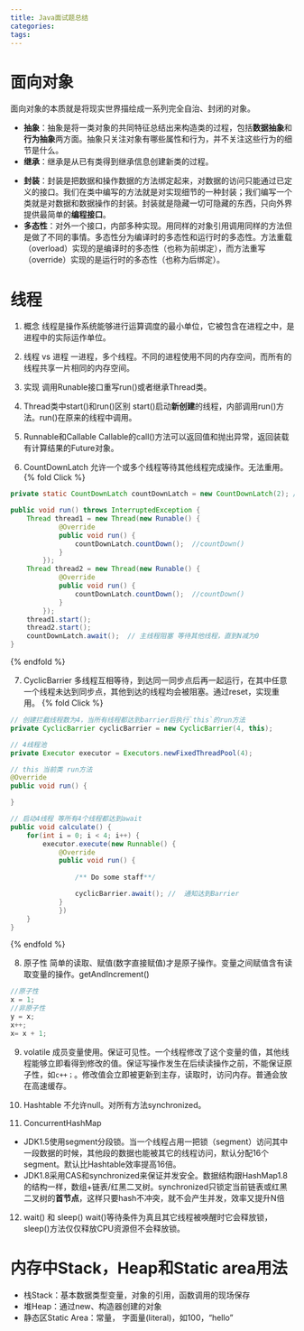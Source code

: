 ```yaml
---
title: Java面试题总结
categories:
tags:
---
```

<!--https://raw.githubusercontent.com/zhulinn/zhulinn.github.io/hexo/source/uploads/post_pics/WAR-directory-structure.png-->

# 面向对象
面向对象的本质就是将现实世界描绘成一系列完全自治、封闭的对象。
* **抽象**：抽象是将一类对象的共同特征总结出来构造类的过程，包括**数据抽象**和**行为抽象**两方面。抽象只关注对象有哪些属性和行为，并不关注这些行为的细节是什么。
* **继承**：继承是从已有类得到继承信息创建新类的过程。
<!-- more -->
* **封装**：封装是把数据和操作数据的方法绑定起来，对数据的访问只能通过已定义的接口。我们在类中编写的方法就是对实现细节的一种封装；我们编写一个类就是对数据和数据操作的封装。封装就是隐藏一切可隐藏的东西，只向外界提供最简单的**编程接口**。
* **多态性**：对外一个接口，内部多种实现。用同样的对象引用调用同样的方法但是做了不同的事情。多态性分为编译时的多态性和运行时的多态性。方法重载（overload）实现的是编译时的多态性（也称为前绑定），而方法重写（override）实现的是运行时的多态性（也称为后绑定）。

# 线程
1. 概念
线程是操作系统能够进行运算调度的最小单位，它被包含在进程之中，是进程中的实际运作单位。

2. 线程 vs 进程
一进程，多个线程。不同的进程使用不同的内存空间，而所有的线程共享一片相同的内存空间。

3. 实现
调用Runable接口重写run()或者继承Thread类。

4. Thread类中start()和run()区别
start()启动**新创建**的线程，内部调用run()方法。run()在原来的线程中调用。

5. Runnable和Callable
Callable的call()方法可以返回值和抛出异常，返回装载有计算结果的Future对象。

6. CountDownLatch
允许一个或多个线程等待其他线程完成操作。无法重用。
{% fold Click %}
```java
private static CountDownLatch countDownLatch = new CountDownLatch(2); // wait for N threads finished

public void run() throws InterruptedException {
	Thread thread1 = new Thread(new Runable() {
			@Override
			public void run() {
				countDownLatch.countDown();  //countDown()
			}
		});
	Thread thread2 = new Thread(new Runable() {
			@Override
			public void run() {
				countDownLatch.countDown();  //countDown()
			}
		});
	thread1.start();
	thread2.start();
	countDownLatch.await();  // 主线程阻塞 等待其他线程，直到N减为0
}
```
{% endfold %}

7. CyclicBarrier
多线程互相等待，到达同一同步点后再一起运行，在其中任意一个线程未达到同步点，其他到达的线程均会被阻塞。通过reset，实现重用。
{% fold Click %}
```java
// 创建拦截线程数为4，当所有线程都达到barrier后执行`this`的run方法
private CyclicBarrier cyclicBarrier = new CyclicBarrier(4, this);  

// 4线程池
private Executor executor = Executors.newFixedThreadPool(4);

// this 当前类 run方法
@Override
public void run() {

}

// 启动4线程 等所有4个线程都达到await
public void calculate() {
	for(int i = 0; i < 4; i++) {
		executor.execute(new Runnable() {
			@Override
			public void run() {
				
				/** Do some staff**/

				cyclicBarrier.await(); //  通知达到Barrier
			}
			})
	}
}
```
{% endfold %}

8. 原子性
简单的读取、赋值(数字直接赋值)才是原子操作。变量之间赋值含有读取变量的操作。getAndIncrement()
```java
//原子性
x = 1;
//非原子性
y = x;
x++;
x= x + 1;
```
9. volatile
成员变量使用。保证可见性。一个线程修改了这个变量的值，其他线程能够立即看得到修改的值。保证写操作发生在后续读操作之前，不能保证原子性，如`c++；`。修改值会立即被更新到主存，读取时，访问内存。普通会放在高速缓存。

10. Hashtable
不允许null。对所有方法synchronized。

11. ConcurrentHashMap
* JDK1.5使用segment分段锁。当一个线程占用一把锁（segment）访问其中一段数据的时候，其他段的数据也能被其它的线程访问，默认分配16个segment。默认比Hashtable效率提高16倍。
* JDK1.8采用CAS和synchronized来保证并发安全。数据结构跟HashMap1.8的结构一样，数组+链表/红黑二叉树。synchronized只锁定当前链表或红黑二叉树的**首节点**，这样只要hash不冲突，就不会产生并发，效率又提升N倍

12. wait() 和 sleep()
wait()等待条件为真且其它线程被唤醒时它会释放锁，sleep()方法仅仅释放CPU资源但不会释放锁。
# 内存中Stack，Heap和Static area用法
* 栈Stack：基本数据类型变量，对象的引用，函数调用的现场保存
* 堆Heap：通过new、构造器创建的对象
* 静态区Static Area：常量， 字面量(literal)，如100，“hello”

